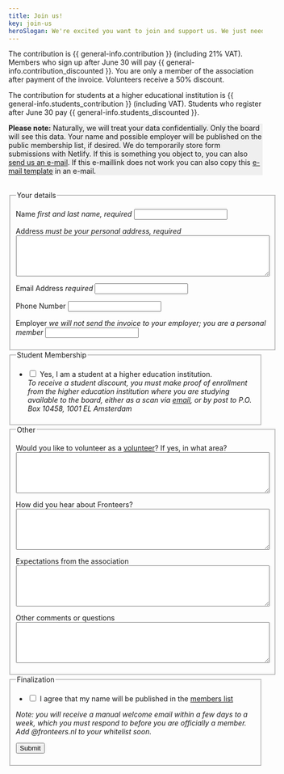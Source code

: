 ```yaml
---
title: Join us!
key: join-us
heroSlogan: We're excited you want to join and support us. We just need some info!
---
```

The contribution is {{ general-info.contribution }} (including 21% VAT). Members who sign up after June 30 will pay {{ general-info.contribution_discounted }}. You are only a member of the association after payment of the invoice. Volunteers receive a 50% discount.

The contribution for students at a higher educational institution is {{ general-info.students_contribution }} (including VAT). Students who register after June 30 pay {{ general-info.students_discounted }}. 

<div style="padding: var(--spacing-half) var(--spacing); background: #efefef;">

**Please note:** Naturally, we will treat your data confidentially. Only the board will see this data. Your name and possible employer will be published on the public membership list, if desired. We do temporarily store form submissions with Netlify. If this is something you object to, you can also <a href="mailto:?subject=Membership%20Application&body=Name:%20%0A[FULL%20NAME]%0A%0AAddress:%20%0A[PERSONAL%20ADDRESS]%0A%0AEmail%20Address:%20%0A[EMAIL]%0A%0APhone%20Number:%20%0A[PHONE%20NUMBER]%0A%0AEmployer:%20%0A[EMPLOYER]%0A%0AStudent:%20%0A[YES/NO]%0A%0AVolunteer%20Interest:%20%0A[INTEREST%20IN%20VOLUNTEERING]%0A%0AHow%20Did%20You%20Learn%20About%20Fronteers:%20%0A[INTRODUCTION]%0A%0AExpectations%20of%20the%20Organization:%20%0A[EXPECTATIONS]%0A%0AAdditional%20Comments%20or%20Questions:%20%0A[COMMENTS]%0A%0AConsent%20for%20Member%20List%20Publication:%20%0A[YES/NO]%0A%0A">
send us an e-mail</a>. If this e-maillink does not work you can also copy this [e-mail template](https://github.com/fronteers/website/blob/main/templates/lidmaatschap.txt) in an e-mail.

</div><br />

<form action="/en/join-us/success" method="post" id="formulier-lidmaatschap" netlify-honeypot="bot-field" netlify>
  <fieldset>
    <legend>Your details</legend>
    <p>
      <label for="naam">Name <em>first and last name, required</em></label>
      <input type="text" class="text" name="naam" id="naam" required>
    </p>
    <p>
      <label for="adres">Address <em>must be your personal address, required</em></label>
      <textarea name="adres" id="adres" cols="60" rows="5" class="small" required></textarea>
    </p>
    <p>
      <label for="email">Email Address <em>required</em></label>
      <input type="email" class="text email" name="email" id="email" required>
    </p>
    <p class="form-inline">
      <label for="telefoon">Phone Number</label>
      <input type="text" class="text" name="telefoon" id="telefoon" inputmode="tel">
    </p>
    <p>
      <label for="werkgever">Employer <em>we will not send the invoice to your employer; you are a personal member</em></label>
      <input type="text" class="text" name="werkgever" id="werkgever">
    </p>
  </fieldset>
  <fieldset>
    <legend><span>Student Membership</span></legend>
    <ul>
      <li>
        <label>
          <input type="checkbox" name="student" id="student"> Yes, I am a student at a higher education institution.<br />
          <em>To receive a student discount, you must make proof of enrollment from the higher education institution where you are studying available to the board, either as a scan via <a href="mailto:ledenadministratie@fronteers.nl">email</a>, or by post to P.O. Box 10458, 1001 EL Amsterdam</em>
        </label>
      </li>
    </ul>
  </fieldset>
  <fieldset>
    <legend>Other</legend>
    <p>
      <label for="vrijwilligerswerk">Would you like to volunteer as a <a href="/vereniging/vrijwilligers">volunteer</a>? If yes, in what area?</label>
      <textarea name="vrijwilligerswerk" id="vrijwilligerswerk" cols="60" rows="5" class="small"></textarea>
    </p>
    <p>
      <label for="via">How did you hear about Fronteers?</label>
      <textarea name="via" id="via" cols="60" rows="5" class="small"></textarea>
    </p>
    <p>
      <label for="verwachtingen">Expectations from the association</label>
      <textarea name="verwachtingen" id="verwachtingen" cols="60" rows="5" class="small"></textarea>
    </p>
    <p>
      <label for="opmerkingen">Other comments or questions</label>
      <textarea name="opmerkingen" id="opmerkingen" cols="60" rows="5" class="small"></textarea>
    </p>
  </fieldset>
  <fieldset>
    <legend>Finalization</legend>
    <ul>
      <li>
        <label>
          <input type="checkbox" name="ledenlijst" id="ledenlijst"> I agree that my name will be published in the <a href="/leden">members list</a>
        </label>
      </li>
    </ul>
    <p id="let-op">
      <em>Note: you will receive a manual welcome email within a few days to a week, which you must respond to before you are officially a member. Add @fronteers.nl to your whitelist soon.</em>
    </p>
    <p style="display: none;">
        <label>
        Don’t fill this out if you’re human: <input name="bot-field" />
        </label>
    </p>
    <p class="submit">
      <input type="hidden" name="taal" value="Nederlands">
      <button class="button-curly-braces">Submit</button>
    </p>
  </fieldset>
</form>
